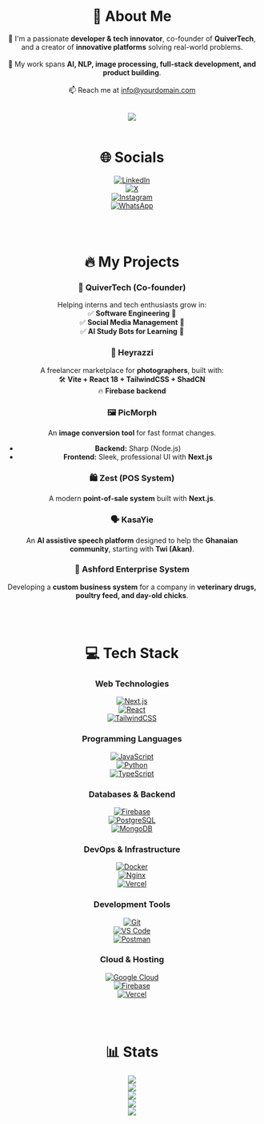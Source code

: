 <!--
**saintdannyyy/saintdannyyy** is a ✨ _special_ ✨ repository because its `README.md` (this file) appears on your GitHub profile.

Here are some ideas to get you started:

- 🔭 I’m currently working on ...
- 🌱 I’m currently learning ...
- 👯 I’m looking to collaborate on ...
- 🤔 I’m looking for help with ...
- 💬 Ask me about ...
- 📫 How to reach me: ...
- 😄 Pronouns: ...
- ⚡ Fun fact: ...
-->
<div align="center">

# 💫 About Me

🚀 I'm a passionate **developer & tech innovator**, co-founder of **QuiverTech**, and a creator of **innovative platforms** solving real-world problems.<br>  
🎯 My work spans **AI, NLP, image processing, full-stack development, and product building**.<br>  
📫 Reach me at [info@yourdomain.com](mailto:info@yourdomain.com)<br><br>

![](https://komarev.com/ghpvc/?username=saintdannyyy&color=blue)
<br><br>

# 🌐 Socials

[![LinkedIn](https://img.shields.io/badge/LinkedIn-%230077B5.svg?logo=linkedin&logoColor=white)](https://linkedin.com/in/your-profile)  
[![X](https://img.shields.io/badge/X-black.svg?logo=X&logoColor=white)](https://x.com/yourhandle)  
[![Instagram](https://img.shields.io/badge/Instagram-%23E4405F.svg?logo=Instagram&logoColor=white)](https://instagram.com/yourhandle)  
[![WhatsApp](https://img.shields.io/badge/WhatsApp-25D366?logo=whatsapp&logoColor=white)](https://chat.whatsapp.com/invite/yourchannel)

<br><br>

# 🔥 My Projects

### **🚀 QuiverTech** (Co-founder)

Helping interns and tech enthusiasts grow in:  
✅ **Software Engineering** 🚀  
✅ **Social Media Management** 📢  
✅ **AI Study Bots for Learning** 🤖

### **📸 Heyrazzi**

A freelancer marketplace for **photographers**, built with:  
🛠️ **Vite + React 18 + TailwindCSS + ShadCN**  
🔥 **Firebase backend**

### **🖼️ PicMorph**

An **image conversion tool** for fast format changes.

- **Backend:** Sharp (Node.js)
- **Frontend:** Sleek, professional UI with **Next.js**

### **🛍️ Zest (POS System)**

A modern **point-of-sale system** built with **Next.js**.

### **🗣️ KasaYie**

An **AI assistive speech platform** designed to help the **Ghanaian community**, starting with **Twi (Akan)**.

### **🐔 Ashford Enterprise System**

Developing a **custom business system** for a company in **veterinary drugs, poultry feed, and day-old chicks**.

<br><br>

# 💻 Tech Stack

### **Web Technologies**

[![Next.js](https://img.shields.io/badge/Next.js-black?style=for-the-badge&logo=next.js&logoColor=white)](https://nextjs.org)  
[![React](https://img.shields.io/badge/React-61DAFB?style=for-the-badge&logo=react&logoColor=black)](https://reactjs.org)  
[![TailwindCSS](https://img.shields.io/badge/TailwindCSS-%2338B2AC.svg?style=for-the-badge&logo=tailwind-css&logoColor=white)](https://tailwindcss.com)

### **Programming Languages**

[![JavaScript](https://img.shields.io/badge/JavaScript-%23F7DF1E.svg?style=for-the-badge&logo=javascript&logoColor=black)](https://www.javascript.com)  
[![Python](https://img.shields.io/badge/Python-3776AB?style=for-the-badge&logo=python&logoColor=white)](https://www.python.org)  
[![TypeScript](https://img.shields.io/badge/TypeScript-007ACC?style=for-the-badge&logo=typescript&logoColor=white)](https://www.typescriptlang.org)

### **Databases & Backend**

[![Firebase](https://img.shields.io/badge/Firebase-FFCA28?style=for-the-badge&logo=firebase&logoColor=black)](https://firebase.google.com)  
[![PostgreSQL](https://img.shields.io/badge/PostgreSQL-336791?style=for-the-badge&logo=postgresql&logoColor=white)](https://www.postgresql.org)  
[![MongoDB](https://img.shields.io/badge/MongoDB-47A248?style=for-the-badge&logo=mongodb&logoColor=white)](https://www.mongodb.com)

### **DevOps & Infrastructure**

[![Docker](https://img.shields.io/badge/Docker-2496ED?style=for-the-badge&logo=docker&logoColor=white)](https://www.docker.com)  
[![Nginx](https://img.shields.io/badge/nginx-%23009639.svg?style=for-the-badge&logo=nginx&logoColor=white)](https://nginx.org)  
[![Vercel](https://img.shields.io/badge/Vercel-%23000000.svg?style=for-the-badge&logo=vercel&logoColor=white)](https://vercel.com)

### **Development Tools**

[![Git](https://img.shields.io/badge/Git-F05032?style=for-the-badge&logo=git&logoColor=white)](https://git-scm.com)  
[![VS Code](https://img.shields.io/badge/VS%20Code-007ACC?style=for-the-badge&logo=visual-studio-code&logoColor=white)](https://code.visualstudio.com)  
[![Postman](https://img.shields.io/badge/Postman-FF6C37?style=for-the-badge&logo=postman&logoColor=white)](https://www.postman.com)

### **Cloud & Hosting**

[![Google Cloud](https://img.shields.io/badge/Google%20Cloud-%234285F4.svg?style=for-the-badge&logo=google-cloud&logoColor=white)](https://cloud.google.com)  
[![Firebase](https://img.shields.io/badge/Firebase-%23039BE5.svg?style=for-the-badge&logo=firebase)](https://firebase.google.com)  
[![Vercel](https://img.shields.io/badge/Vercel-%23000000.svg?style=for-the-badge&logo=vercel&logoColor=white)](https://vercel.com)

<br><br>

# 📊 Stats

[![](https://github-profile-trophy.vercel.app/?username=saintdannyyy&theme=onedark)](https://github.com/saintdannyyy/github-profile-trophy&hide_border=true&count_private=true)  
![](https://github-contributor-stats.vercel.app/api?username=saintdannyyy&limit=5&theme=dark&combine_all_yearly_contributions=true)  
![](https://github-readme-streak-stats.herokuapp.com/?user=saintdannyyy&theme=dark&hide_border=false)  
![](https://github-readme-stats.vercel.app/api?username=saintdannyyy&theme=dark&hide_border=false&include_all_commits=true&count_private=true)  
![](https://github-readme-stats.vercel.app/api/top-langs/?username=saintdannyyy&theme=dark&hide_border=false&include_all_commits=true&count_private=true&layout=compact)

</div>
